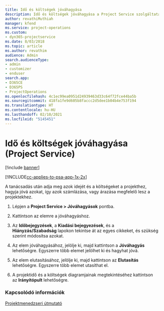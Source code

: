 ```yaml
---
title: Idő és költségek jóváhagyása
description: Idő és költségek jóváhagyása a Project Service szolgáltatásban
author: revathiMuthiah
manager: kfend
ms.service: project-operations
ms.custom:
- dyn365-projectservice
ms.date: 8/03/2018
ms.topic: article
ms.author: revathim
audience: Admin
search.audienceType:
- admin
- customizer
- enduser
search.app:
- D365CE
- D365PS
- ProjectOperations
ms.openlocfilehash: 4c1ec99ea0951d24939463d33c64f72fce44ba5b
ms.sourcegitcommit: 418fa1fe9d605b8faccc2d5dee1b04b4e753f194
ms.translationtype: HT
ms.contentlocale: hu-HU
ms.lasthandoff: 02/10/2021
ms.locfileid: "5145451"
---
```

# <a name="approve-time-and-expenses-project-service"></a>Idő és költségek jóváhagyása (Project Service)

[!include [banner](../includes/psa-now-project-operations.md)]

[!INCLUDE[cc-applies-to-psa-app-1x-2x](../includes/cc-applies-to-psa-app-1x-2x.md)]

A tanácsadás után adja meg azok idejét és a költségeket a projekthez, hagyja jóvá azokat, így azok számlázása, vagy árazása megfelelő lesz a projektekhez.  
  
1.  Lépjen a **Project Service > Jóváhagyások** pontba.  
  
2.  Kattintson az elemre a jóváhagyáshoz.  
  
3.  Az **Időbejegyzések**, a **Kiadási bejegyezések**, és a **Hiányzás/Szabadság** lapokon tekintse át az egyes cikkeket, és szükség szerint módosítsa azokat.  
  
4.  Az elem jóváhagyásához, jelölje ki, majd kattintson a **Jóváhagyás** lehetőségre. Egyszerre több elemet jelölhet ki és hagyhat jóvá.  
  
5.  Az elem elutasításához, jelölje ki, majd kattintson az **Elutasítás** lehetőségre. Egyszerre több elemet utasíthat el.  
  
6.  A projektidő és a költségek diagramjainak megtekintéséhez kattintson az **Irányítópult** lehetőségre.  
  
### <a name="see-also"></a>Kapcsolódó információk  
 [Projektmenedzseri útmutató](../psa/project-manager-guide.md)
